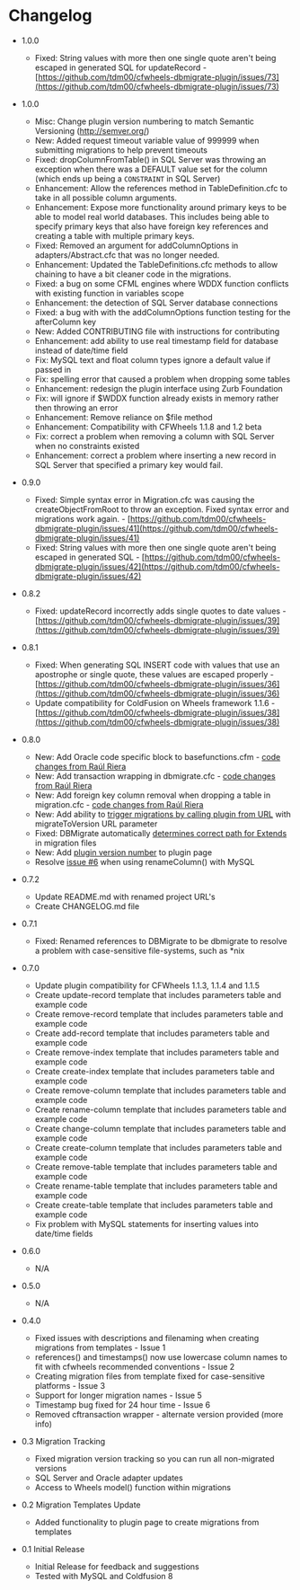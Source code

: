 # Changelog

* 1.0.0
  * Fixed: String values with more then one single quote aren't being escaped in generated SQL for updateRecord  - [https://github.com/tdm00/cfwheels-dbmigrate-plugin/issues/73](https://github.com/tdm00/cfwheels-dbmigrate-plugin/issues/73)


* 1.0.0
  * Misc: Change plugin version numbering to match Semantic Versioning (http://semver.org/)
  * New: Added request timeout variable value of 999999 when submitting migrations to help prevent timeouts
  * Fixed: dropColumnFromTable() in SQL Server was throwing an exception when there was a DEFAULT value set for the column (which ends up being a `CONSTRAINT` in SQL Server)
  * Enhancement: Allow the references method in TableDefinition.cfc to take in all possible column arguments.
  * Enhancement: Expose more functionality around primary keys to be able to model real world databases. This includes being able to specify primary keys that also have foreign key references and creating a table with multiple primary keys.
  * Fixed: Removed an argument for addColumnOptions in adapters/Abstract.cfc that was no longer needed.
  * Enhancement: Updated the TableDefinitions.cfc methods to allow chaining to have a bit cleaner code in the migrations.
  * Fixed: a bug on some CFML engines where WDDX function conflicts with existing function in variables scope
  * Enhancement: the detection of SQL Server database connections
  * Fixed: a bug with with the addColumnOptions function testing for the afterColumn key
  * New: Added CONTRIBUTING file with instructions for contributing
  * Enhancement: add ability to use real timestamp field for database instead of date/time field
  * Fix: MySQL text and float column types ignore a default value if passed in
  * Fix: spelling error that caused a problem when dropping some tables
  * Enhancement: redesign the plugin interface using Zurb Foundation
  * Fix: will ignore if $WDDX function already exists in memory rather then throwing an error
  * Enhancement: Remove reliance on $file method
  * Enhancement: Compatibility with CFWheels 1.1.8 and 1.2 beta
  * Fix: correct a problem when removing a column with SQL Server when no constraints existed
  * Enhancement: correct a problem where inserting a new record in SQL Server that specified a primary key would fail.
  

* 0.9.0
  * Fixed: Simple syntax error in Migration.cfc was causing the createObjectFromRoot to throw an exception. Fixed syntax error and migrations work again.  - [https://github.com/tdm00/cfwheels-dbmigrate-plugin/issues/41](https://github.com/tdm00/cfwheels-dbmigrate-plugin/issues/41)
  * Fixed: String values with more then one single quote aren't being escaped in generated SQL  - [https://github.com/tdm00/cfwheels-dbmigrate-plugin/issues/42](https://github.com/tdm00/cfwheels-dbmigrate-plugin/issues/42)


* 0.8.2
  * Fixed: updateRecord incorrectly adds single quotes to date values - [https://github.com/tdm00/cfwheels-dbmigrate-plugin/issues/39](https://github.com/tdm00/cfwheels-dbmigrate-plugin/issues/39)


* 0.8.1
  * Fixed: When generating SQL INSERT code with values that use an apostrophe or single quote, these values are escaped properly - [https://github.com/tdm00/cfwheels-dbmigrate-plugin/issues/36](https://github.com/tdm00/cfwheels-dbmigrate-plugin/issues/36)
  * Update compatibility for ColdFusion on Wheels framework 1.1.6 - [https://github.com/tdm00/cfwheels-dbmigrate-plugin/issues/38](https://github.com/tdm00/cfwheels-dbmigrate-plugin/issues/38)


* 0.8.0
  * New: Add Oracle code specific block to basefunctions.cfm - [code changes from Raúl Riera](https://github.com/tdm00/cfwheels-dbmigrate-plugin/issues/27)
  * New: Add transaction wrapping in dbmigrate.cfc - [code changes from Raúl Riera](https://github.com/tdm00/cfwheels-dbmigrate-plugin/issues/27)
  * New: Add foreign key column removal when dropping a table in migration.cfc - [code changes from Raúl Riera](https://github.com/tdm00/cfwheels-dbmigrate-plugin/issues/27)
  * New: Add ability to [trigger migrations by calling plugin from URL](https://github.com/tdm00/cfwheels-dbmigrate-plugin/issues/28) with migrateToVersion URL parameter
  * Fixed: DBMigrate automatically [determines correct path for Extends](https://github.com/tdm00/cfwheels-dbmigrate-plugin/issues/33) in migration files
  * New: Add [plugin version number](https://github.com/tdm00/cfwheels-dbmigrate-plugin/issues/31) to plugin page
  * Resolve [issue #6](https://github.com/tdm00/cfwheels-dbmigrate-plugin/issues/6) when using renameColumn() with MySQL
  

* 0.7.2
  * Update README.md with renamed project URL's
  * Create CHANGELOG.md file


* 0.7.1
  * Fixed: Renamed references to DBMigrate to be dbmigrate to resolve a problem with case-sensitive file-systems, such as *nix


* 0.7.0
  * Update plugin compatibility for CFWheels 1.1.3, 1.1.4 and 1.1.5
  * Create update-record template that includes parameters table and example code
  * Create remove-record template that includes parameters table and example code  
  * Create add-record template that includes parameters table and example code
  * Create remove-index template that includes parameters table and example code
  * Create create-index template that includes parameters table and example code
  * Create remove-column template that includes parameters table and example code
  * Create rename-column template that includes parameters table and example code
  * Create change-column template that includes parameters table and example code
  * Create create-column template that includes parameters table and example code
  * Create remove-table template that includes parameters table and example code
  * Create rename-table template that includes parameters table and example code
  * Create create-table template that includes parameters table and example code
  * Fix problem with MySQL statements for inserting values into date/time fields


* 0.6.0
  * N/A
  

* 0.5.0
  * N/A  
  

* 0.4.0
  * Fixed issues with descriptions and filenaming when creating migrations from templates - Issue 1
  * references() and timestamps() now use lowercase column names to fit with cfwheels recommended conventions - Issue 2
  * Creating migration files from template fixed for case-sensitive platforms - Issue 3
  * Support for longer migration names - Issue 5
  * Timestamp bug fixed for 24 hour time - Issue 6
  * Removed cftransaction wrapper - alternate version provided (more info)


* 0.3 Migration Tracking
  * Fixed migration version tracking so you can run all non-migrated versions
  * SQL Server and Oracle adapter updates
  * Access to Wheels model() function within migrations


* 0.2 Migration Templates Update
  * Added functionality to plugin page to create migrations from templates


* 0.1 Initial Release
  * Initial Release for feedback and suggestions
  * Tested with MySQL and Coldfusion 8

